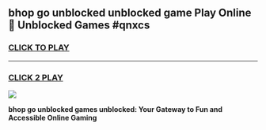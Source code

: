 
## bhop go unblocked unblocked game Play Online 👋 Unblocked Games #qnxcs
<h3>
<a href="https://premium.freeplayer.one?title=bhop_go_unblocked&ref=21F">CLICK TO PLAY</a></h3>
<hr>

<h3>
<a href="https://premium.freeplayer.one?title=bhop_go_unblocked&ref=21F">CLICK 2 PLAY</a>
  
</h3>

<a href="https://premium.freeplayer.one?title=bhop_go_unblocked&ref=21F/"><img src="https://clearcache.store/games.png"></a>


**bhop go unblocked games unblocked: Your Gateway to Fun and Accessible Online Gaming**
